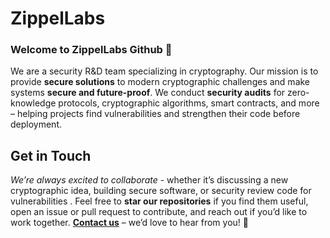 # ZippelLabs

### **Welcome to ZippelLabs Github** 👋

We are a security R&D team specializing in cryptography. Our mission is to provide **secure solutions** to modern cryptographic challenges and make systems **secure and future-proof**. We conduct **security audits** for zero-knowledge protocols, cryptographic algorithms, smart contracts, and more – helping projects find vulnerabilities and strengthen their code before deployment.



## Get in Touch

*We’re always excited to collaborate* - whether it’s discussing a new cryptographic idea, building secure software, or security review code for vulnerabilities . Feel free to **star our repositories** if you find them useful, open an issue or pull request to contribute, and reach out if you’d like to work together. **[Contact us](mailto:zippelsec@gmail.com)** – we’d love to hear from you! 💬
